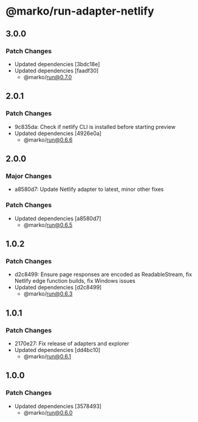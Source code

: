 # @marko/run-adapter-netlify

## 3.0.0

### Patch Changes

- Updated dependencies [3bdc18e]
- Updated dependencies [faadf30]
  - @marko/run@0.7.0

## 2.0.1

### Patch Changes

- 9c835da: Check if netlify CLI is installed before starting preview
- Updated dependencies [4926e0a]
  - @marko/run@0.6.6

## 2.0.0

### Major Changes

- a8580d7: Update Netlify adapter to latest, minor other fixes

### Patch Changes

- Updated dependencies [a8580d7]
  - @marko/run@0.6.5

## 1.0.2

### Patch Changes

- d2c8499: Ensure page responses are encoded as ReadableStream, fix Netlify edge function builds, fix Windows issues
- Updated dependencies [d2c8499]
  - @marko/run@0.6.3

## 1.0.1

### Patch Changes

- 2170e27: Fix release of adapters and explorer
- Updated dependencies [dd4bc10]
  - @marko/run@0.6.1

## 1.0.0

### Patch Changes

- Updated dependencies [3578493]
  - @marko/run@0.6.0
